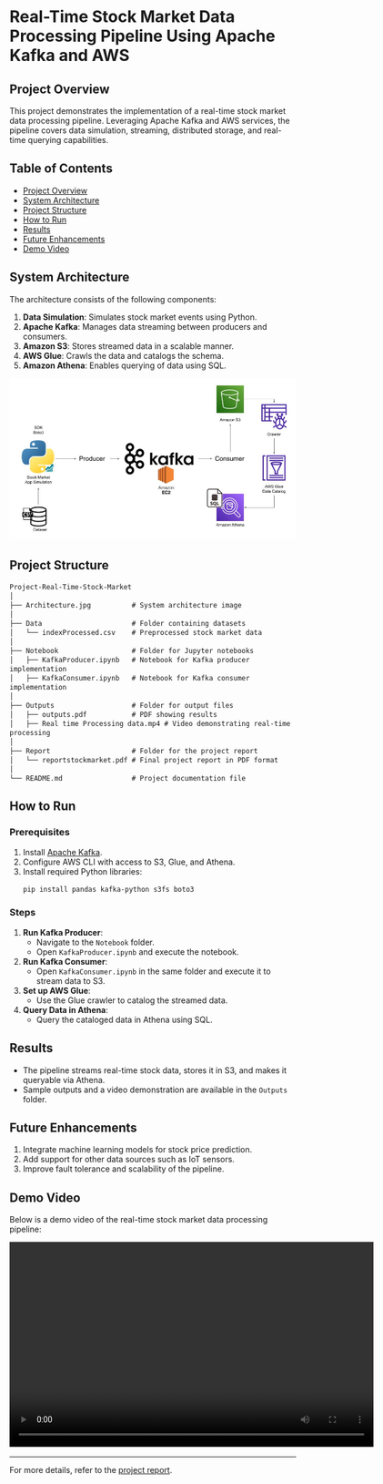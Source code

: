 # Real-Time Stock Market Data Processing Pipeline Using Apache Kafka and AWS

## Project Overview
This project demonstrates the implementation of a real-time stock market data processing pipeline. Leveraging Apache Kafka and AWS services, the pipeline covers data simulation, streaming, distributed storage, and real-time querying capabilities.

## Table of Contents
- [Project Overview](#project-overview)
- [System Architecture](#system-architecture)
- [Project Structure](#project-structure)
- [How to Run](#how-to-run)
- [Results](#results)
- [Future Enhancements](#future-enhancements)
- [Demo Video](#demo-video)

## System Architecture
The architecture consists of the following components:
1. **Data Simulation**: Simulates stock market events using Python.
2. **Apache Kafka**: Manages data streaming between producers and consumers.
3. **Amazon S3**: Stores streamed data in a scalable manner.
4. **AWS Glue**: Crawls the data and catalogs the schema.
5. **Amazon Athena**: Enables querying of data using SQL.

![System Architecture](./Architecture.jpg)

## Project Structure
```
Project-Real-Time-Stock-Market
│
├── Architecture.jpg          # System architecture image
│
├── Data                      # Folder containing datasets
│   └── indexProcessed.csv    # Preprocessed stock market data
│
├── Notebook                  # Folder for Jupyter notebooks
│   ├── KafkaProducer.ipynb   # Notebook for Kafka producer implementation
│   ├── KafkaConsumer.ipynb   # Notebook for Kafka consumer implementation
│
├── Outputs                   # Folder for output files
│   ├── outputs.pdf           # PDF showing results
│   ├── Real time Processing data.mp4 # Video demonstrating real-time processing
│
├── Report                    # Folder for the project report
│   └── reportstockmarket.pdf # Final project report in PDF format
│
└── README.md                 # Project documentation file
```

## How to Run
### Prerequisites
1. Install [Apache Kafka](https://kafka.apache.org/).
2. Configure AWS CLI with access to S3, Glue, and Athena.
3. Install required Python libraries:
   ```bash
   pip install pandas kafka-python s3fs boto3
   ```

### Steps
1. **Run Kafka Producer**:
   - Navigate to the `Notebook` folder.
   - Open `KafkaProducer.ipynb` and execute the notebook.
2. **Run Kafka Consumer**:
   - Open `KafkaConsumer.ipynb` in the same folder and execute it to stream data to S3.
3. **Set up AWS Glue**:
   - Use the Glue crawler to catalog the streamed data.
4. **Query Data in Athena**:
   - Query the cataloged data in Athena using SQL.

## Results
- The pipeline streams real-time stock data, stores it in S3, and makes it queryable via Athena.
- Sample outputs and a video demonstration are available in the `Outputs` folder.

## Future Enhancements
1. Integrate machine learning models for stock price prediction.
2. Add support for other data sources such as IoT sensors.
3. Improve fault tolerance and scalability of the pipeline.

## Demo Video
Below is a demo video of the real-time stock market data processing pipeline:

<video width="640" height="360" controls autoplay loop>
    <source src="./Outputs/Real%20time%20Processing%20data.mp4" type="video/mp4">
    Your browser does not support the video tag.
</video>

---

For more details, refer to the [project report](./Report/reportstockmarket.pdf).
